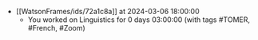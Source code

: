 
- [[WatsonFrames/ids/72a1c8a]] at 2024-03-06 18:00:00
  - You worked on Linguistics for 0 days 03:00:00 (with tags #TOMER, #French, #Zoom) 

